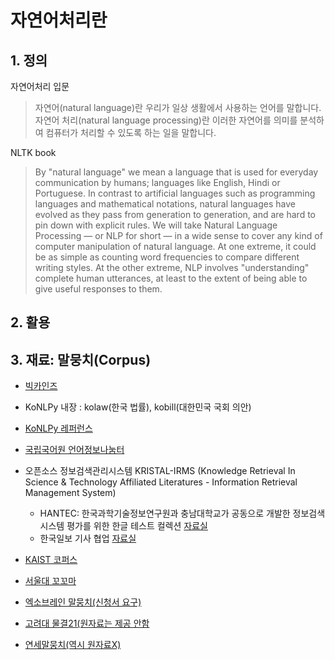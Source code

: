 # 자연어처리란

## 1. 정의

자연어처리 입문
> 자연어(natural language)란 우리가 일상 생활에서 사용하는 언어를 말합니다. 자연어 처리(natural language processing)란 이러한 자연어를 의미를 분석하여 컴퓨터가 처리할 수 있도록 하는 일을 말합니다.

NLTK book
>  By "natural language" we mean a language that is used for everyday communication by humans; languages like English, Hindi or Portuguese. In contrast to artificial languages such as programming languages and mathematical notations, natural languages have evolved as they pass from generation to generation, and are hard to pin down with explicit rules. We will take Natural Language Processing — or NLP for short — in a wide sense to cover any kind of computer manipulation of natural language. At one extreme, it could be as simple as counting word frequencies to compare different writing styles. At the other extreme, NLP involves "understanding" complete human utterances, at least to the extent of being able to give useful responses to them.

## 2. 활용 

## 3. 재료: 말뭉치(Corpus)

* [빅카인즈](https://www.bigkinds.or.kr/)

* KoNLPy 내장 : kolaw(한국 법률), kobill(대한민국 국회 의안)

* [KoNLPy 레퍼런스](https://konlpy-ko.readthedocs.io/ko/v0.4.3/references/#corpora)

* [국립국어원 언어정보나눔터](https://ithub.korean.go.kr/user/main.do)

* 오픈소스 정보검색관리시스템 KRISTAL-IRMS (Knowledge Retrieval In Science & Technology Affiliated Literatures - Information Retrieval Management System)
    * HANTEC: 한국과학기술정보연구원과 충남대학교가 공동으로 개발한 정보검색시스템 평가를 위한 한글 테스트 컬렉션 [자료실](http://www.kristalinfo.com/download/#hantec)
    * 한국일보 기사 협업 [자료실](http://www.kristalinfo.com/TestCollections/readme_hkib.html)

* [KAIST 코퍼스](http://semanticweb.kaist.ac.kr/home/index.php/KAIST_Corpus)

* [서울대 꼬꼬마](http://kkma.snu.ac.kr/statistic)

* [엑소브레인 말뭉치(신청서 요구)](http://aiopen.etri.re.kr/service_dataset.php?category=language)

* [고려대 물결21(원자료는 제공 안함](http://corpus.korea.ac.kr/)

* [연세말뭉치(역시 원자료X)](https://ilis.yonsei.ac.kr/콘텐츠/연세말뭉치/)


